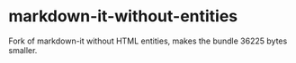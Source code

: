 # markdown-it-without-entities
Fork of markdown-it without HTML entities, makes the bundle 36225 bytes smaller.